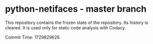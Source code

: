 # python-netifaces - master branch

This repository contains the frozen state of the repository.
Its history is cleared. It is used only for static code
analysis with Codacy.

Commit Time: 1729829626